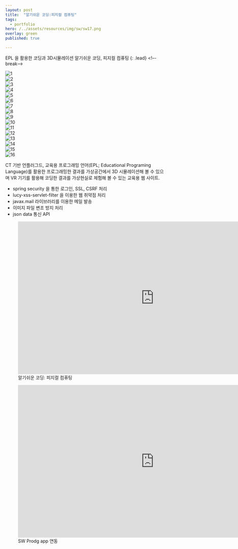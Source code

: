 ```yaml
---
layout: post
title:  "알기쉬운 코딩:피지컬 컴퓨팅"
tags:
  - portfolio
hero: /../assets/resources/img/sw/sw17.png
overlay: green
published: true

---
```

EPL 을 활용한 코딩과 3D시뮬레이션 알기쉬운 코딩, 피지컬 컴퓨팅
{: .lead}
<!–-break-–>

<div class="swiper-container">
    <div class="swiper-wrapper">
    	<div class="swiper-slide"><img src="/../assets/resources/img/sw/sw3.png" alt="1"></div>
     	<div class="swiper-slide"><img src="/../assets/resources/img/sw/sw4.png" alt="2"></div>
     	<div class="swiper-slide"><img src="/../assets/resources/img/sw/sw5.png" alt="3"></div>
     	<div class="swiper-slide"><img src="/../assets/resources/img/sw/sw6.png" alt="4"></div>
     	<div class="swiper-slide"><img src="/../assets/resources/img/sw/sw7.png" alt="5"></div>
     	<div class="swiper-slide"><img src="/../assets/resources/img/sw/sw8.png" alt="6"></div>
     	<div class="swiper-slide"><img src="/../assets/resources/img/sw/sw9.png" alt="7"></div>
     	<div class="swiper-slide"><img src="/../assets/resources/img/sw/sw10.png" alt="8"></div>
     	<div class="swiper-slide"><img src="/../assets/resources/img/sw/sw11.png" alt="9"></div>
     	<div class="swiper-slide"><img src="/../assets/resources/img/sw/sw12.png" alt="10"></div>
     	<div class="swiper-slide"><img src="/../assets/resources/img/sw/sw13.png" alt="11"></div>
     	<div class="swiper-slide"><img src="/../assets/resources/img/sw/sw14.png" alt="12"></div>
     	<div class="swiper-slide"><img src="/../assets/resources/img/sw/sw15.png" alt="13"></div>
     	<div class="swiper-slide"><img src="/../assets/resources/img/sw/sw16.png" alt="14"></div>
     	<div class="swiper-slide"><img src="/../assets/resources/img/sw/sw17.png" alt="15"></div>
     	<div class="swiper-slide"><img src="/../assets/resources/img/sw/sw18.png" alt="16"></div>
    </div>
    <!-- Add Pagination -->
    <div class="swiper-pagination"></div>
    <!-- Add Arrows -->
    <div class="swiper-button-next"></div>
    <div class="swiper-button-prev"></div>
  </div>

<link rel="stylesheet" href="/../assets/resources/lib/swiper/css/swiper.min.css">
<script src="https://code.jquery.com/jquery-1.9.1.min.js"></script>
<script src="/../assets/resources/lib/swiper/js/swiper.min.js"></script>
<script>
	$(function() {
		var swiper = new Swiper('.swiper-container', {
	    spaceBetween: 30,
	      centeredSlides: true,
	      autoplay: {
	        delay: 2500,
	        disableOnInteraction: false,
	      },
	      pagination: {
	        el: '.swiper-pagination',
	        clickable: true,
	      },
	      navigation: {
	        nextEl: '.swiper-button-next',
	        prevEl: '.swiper-button-prev',
	      },
	    });
    });
</script>

CT 기반 언플러그드, 교육용 프로그래밍 언어(EPL; Educational Programing Language)를 활용한 프로그래밍한 결과를 가상공간에서 3D 시뮬레이션해 볼 수 있으며 VR 기기를 활용해 코딩한 결과를 가상현실로 체험해 볼 수 있는 교육용 웹 사이트.

<ul>
	<li>spring security 을 통한 로그인, SSL, CSRF 처리</li>
  	<li>lucy-xss-servlet-filter 을 이용한 웹 취약점 처리</li>
  	<li>javax.mail 라이브러리를 이용한 메일 발송</li>
  	<li>이미지 파일 변조 방지 처리</li>
  	<li>json data 통신 API</li>
</ul>

<figure>
	<iframe width="854" height="480" src="https://www.youtube.com/embed/w9Am9mPuPxQ" frameborder="0" allowfullscreen></iframe>
 	<figcaption>알기쉬운 코딩: 피지컬 컴퓨팅</figcaption>
</figure>

<figure>
	<iframe width="854" height="480" src="https://www.youtube.com/embed/rC-NrdkYRGA" frameborder="0" allowfullscreen></iframe>
 	<figcaption>SW Prodg app 연동</figcaption>
</figure>
